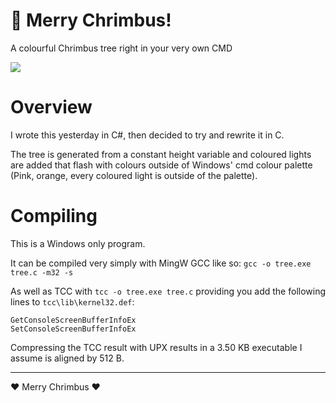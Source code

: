 # 🎄 Merry Chrimbus!
A colourful Chrimbus tree right in your very own CMD

<img src="https://i.imgur.com/hVgy2ZV.png" />

# Overview
I wrote this yesterday in C#, then decided to try and rewrite it in C.

The tree is generated from a constant height variable and coloured lights are added that flash with colours outside of Windows' cmd colour palette (Pink, orange, every coloured light is outside of the palette).

# Compiling
This is a Windows only program.

It can be compiled very simply with MingW GCC like so: `gcc -o tree.exe tree.c -m32 -s`

As well as TCC with `tcc -o tree.exe tree.c` providing you add the following lines to `tcc\lib\kernel32.def`:

```
GetConsoleScreenBufferInfoEx
SetConsoleScreenBufferInfoEx
```

Compressing the TCC result with UPX results in a 3.50 KB executable I assume is aligned by 512 B.

---

❤ Merry Chrimbus ❤